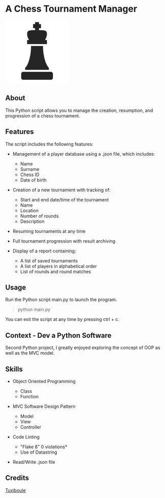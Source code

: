 # A Chess Tournament Manager
![](icon.png)

## About

This Python script allows you to manage the creation, resumption, and progression of a chess tournament.

## Features

The script includes the following features:

- Management of a player database using a .json file, which includes:
  - Name
  - Surname
  - Chess ID
  - Date of birth
  
- Creation of a new tournament with tracking of:
  - Start and end date/time of the tournament
  - Name
  - Location
  - Number of rounds
  - Description

- Resuming tournaments at any time
- Full tournament progression with result archiving
- Display of a report containing:
  - A list of saved tournaments
  - A list of players in alphabetical order
  - List of rounds and round matches

## Usage


Run the Python script main.py to launch the program.

>python main.py

You can exit the script at any time by pressing ctrl + c.

## Context - Dev a Python Software

Second Python project, I greatly enjoyed exploring the concept of OOP as well as the MVC model.

## Skills

- Object Oriented Programming
  - Class
  - Function

- MVC Software Design Pattern
  - Model
  - View
  - Controller

- Code Linting
  - "Flake 8" 0 violations*
  - Use of Datastring

- Read/Write .json file

## Credits
[Tuxiboule](https://github.com/Tuxiboule)
